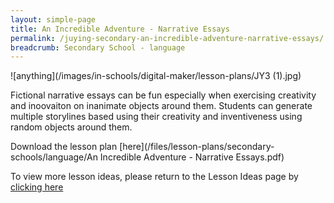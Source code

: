 ```yaml
---
layout: simple-page
title: An Incredible Adventure - Narrative Essays
permalink: /juying-secondary-an-incredible-adventure-narrative-essays/
breadcrumb: Secondary School - language
---
```


![anything](/images/in-schools/digital-maker/lesson-plans/JY3 (1).jpg)

Fictional narrative essays can be fun especially when exercising creativity and inoovaiton on inanimate objects around them. Students can generate multiple storylines based using their creativity and inventiveness using random objects around them. 

Download the lesson plan [here](/files/lesson-plans/secondary-schools/language/An Incredible Adventure - Narrative Essays.pdf)

To view more lesson ideas, please return to the Lesson Ideas page by [clicking here](/in-schools/digital-maker/lesson-ideas-secondary/)
